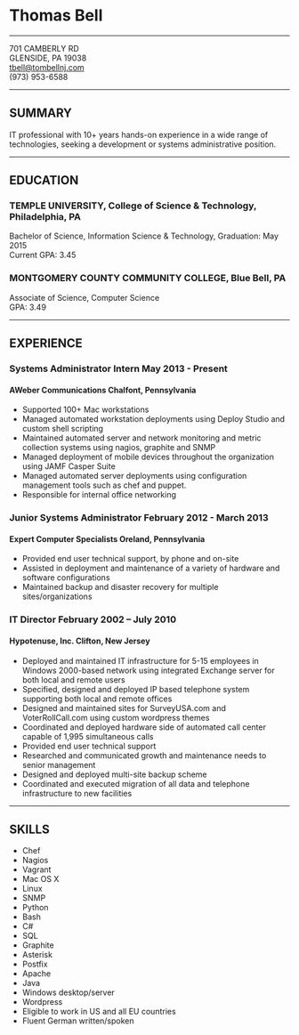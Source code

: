 # Thomas Bell

---

701 CAMBERLY RD  
GLENSIDE, PA 19038  
tbell@tombellnj.com  
(973) 953-6588  

---

## SUMMARY
 
IT professional with 10+ years hands-on experience in a wide range of technologies, seeking a development or systems administrative position.

---

## EDUCATION
 
### TEMPLE UNIVERSITY, College of Science & Technology, Philadelphia, PA
Bachelor of Science, Information Science & Technology, Graduation: May 2015  
Current GPA: 3.45
 
### MONTGOMERY COUNTY COMMUNITY COLLEGE, Blue Bell, PA
Associate of Science, Computer Science  
GPA: 3.49

---

## EXPERIENCE

### Systems Administrator Intern May 2013 - Present
#### AWeber Communications Chalfont, Pennsylvania

* Supported 100+ Mac workstations
* Managed automated workstation deployments using Deploy Studio and custom shell scripting
* Maintained automated server and network monitoring and metric collection systems using nagios, graphite and SNMP
* Managed deployment of mobile devices throughout the organization using JAMF Casper Suite
* Managed automated server deployments using configuration management tools such as chef and puppet.
* Responsible for internal office networking
 
### Junior Systems Administrator February 2012 - March 2013
#### Expert Computer Specialists Oreland, Pennsylvania

* Provided end user technical support, by phone and on-site
* Assisted in deployment and maintenance of a variety of hardware and software configurations
* Maintained backup and disaster recovery for multiple sites/organizations
 
### IT Director​ February 2002 – July 2010
#### Hypotenuse, Inc. Clifton, New Jersey

* Deployed and maintained IT infrastructure for 5-15 employees in Windows 2000-based network using integrated Exchange server for both local and remote users
* Specified, designed and deployed IP based telephone system supporting both local and remote offices
* Designed and maintained sites for SurveyUSA.com and VoterRollCall.com using custom wordpress themes
* Coordinated and deployed hardware side of automated call center capable of 1,995 simultaneous calls
* Provided end user technical support
* Researched and communicated growth and maintenance needs to senior management
* Designed and deployed multi-site backup scheme
* Coordinated and executed migration of all data and telephone infrastructure to new facilities

---

## SKILLS
 
- Chef
- Nagios
- Vagrant
- Mac OS X
- Linux
- SNMP
- Python
- Bash
- C#
- SQL
- Graphite
- Asterisk
- Postfix
- Apache
- Java
- Windows desktop/server
- Wordpress
- Eligible to work in US and all EU countries
- Fluent German written/spoken
